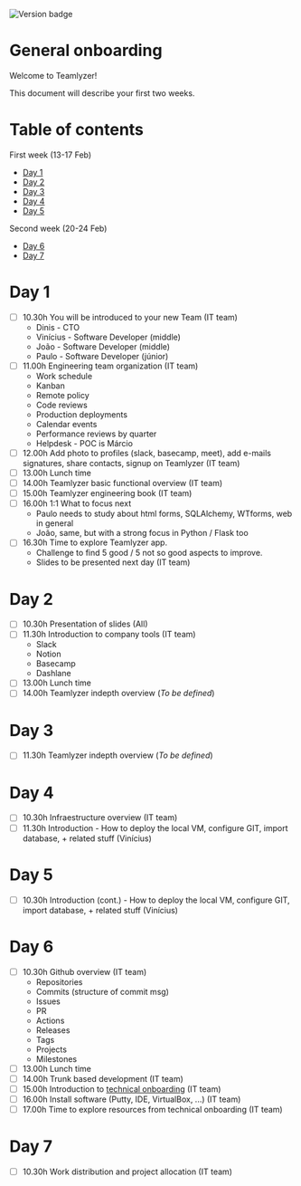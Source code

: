 ![Version badge](https://img.shields.io/badge/Version-1.0.0-blue.svg?maxAge=2592000)

**General onboarding**
========================

Welcome to Teamlyzer!

This document will describe your first two weeks.

Table of contents
=================

First week (13-17 Feb)

  * [Day 1](#day-1) 
  * [Day 2](#day-2) 
  * [Day 3](#day-3) 
  * [Day 4](#day-4) 
  * [Day 5](#day-5) 

Second week (20-24 Feb)

  * [Day 6](#day-6) 
  * [Day 7](#day-7) 

**Day 1**
=======

- [ ] 10.30h You will be introduced to your new Team (IT team)
    - Dinis - CTO
    - Vinícius - Software Developer (middle)
    - João - Software Developer (middle)
    - Paulo - Software Developer (júnior)
- [ ] 11.00h Engineering team organization (IT team)
    - Work schedule
    - Kanban
    - Remote policy
    - Code reviews 
    - Production deployments
    - Calendar events
    - Performance reviews by quarter
    - Helpdesk - POC is Márcio 
- [ ] 12.00h Add photo to profiles (slack, basecamp, meet), add e-mails signatures, share contacts, signup on Teamlyzer (IT team)
- [ ] 13.00h Lunch time
- [ ] 14.00h Teamlyzer basic functional overview (IT team)
- [ ] 15.00h Teamlyzer engineering book (IT team)
- [ ] 16.00h 1:1 What to focus next
    - Paulo needs to study about html forms, SQLAlchemy, WTforms, web in general
    - João, same, but with a strong focus in Python / Flask too 
- [ ] 16.30h Time to explore Teamlyzer app. 
    - Challenge to find 5 good / 5 not so good aspects to improve. 
    - Slides to be presented next day (IT team)

**Day 2**
=======

- [ ] 10.30h Presentation of slides (All)
- [ ] 11.30h Introduction to company tools (IT team)
    - Slack
    - Notion
    - Basecamp
    - Dashlane
- [ ] 13.00h Lunch time
- [ ] 14.00h Teamlyzer indepth overview (_To be defined_)

**Day 3**
=======

- [ ] 11.30h Teamlyzer indepth overview (_To be defined_)

**Day 4**
=======

- [ ] 10.30h Infraestructure overview (IT team)
- [ ] 11.30h Introduction - How to deploy the local VM, configure GIT, import database, + related stuff (Vinícius)

**Day 5**
=======

- [ ] 10.30h Introduction (cont.) - How to deploy the local VM, configure GIT, import database, + related stuff (Vinícius)

**Day 6**
=======

- [ ] 10.30h Github overview (IT team)
    - Repositories
    - Commits (structure of commit msg)
    - Issues
    - PR
    - Actions
    - Releases
    - Tags
    - Projects
    - Milestones 
- [ ] 13.00h Lunch time
- [ ] 14.00h Trunk based development (IT team)
- [ ] 15.00h Introduction to [technical onboarding](https://github.com/Teamlyzer-PT/public-docs/blob/main/fullstack-resources/technical-onboarding.md) (IT team)
- [ ] 16.00h Install software (Putty, IDE, VirtualBox, ...) (IT team)
- [ ] 17.00h Time to explore resources from technical onboarding (IT team)

**Day 7**
=======

- [ ] 10.30h Work distribution and project allocation (IT team)
